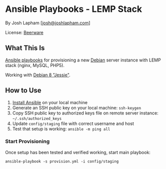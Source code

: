 # Ansible Playbooks - LEMP Stack

By Josh Lapham [josh@joshlapham.com]

License: [Beerware](https://en.wikipedia.org/wiki/Beerware)

## What This Is

[Ansible playbooks](http://docs.ansible.com/ansible/playbooks.html) for provisioning a new [Debian](https://www.debian.org/) server instance with LEMP stack (nginx, MySQL, PHP5).

Working with [Debian 8 "Jessie"](https://wiki.debian.org/DebianJessie).

## How to Use

1. [Install Ansible](http://docs.ansible.com/ansible/intro_installation.html) on your local machine
2. Generate an SSH public key on your local machine: `ssh-keygen`
3. Copy SSH public key to authorized keys file on remote server instance: `~/.ssh/authorized_keys`
4. Update `config/staging` file with correct username and host
5. Test that setup is working: `ansible -m ping all`

### Start Provisioning

Once setup has been tested and verified working, start main playbook:

`ansible-playbook -s provision.yml -i config/staging`
